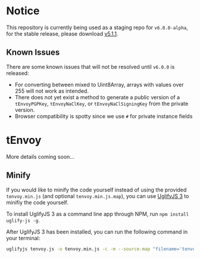 # Notice
This repository is currently being used as a staging repo for `v6.0.0-alpha`, for the stable release, please download [v5.1.1](https://github.com/TogaTech/tEnvoy/releases/tag/v5.1.1).

## Known Issues
There are some known issues that will not be resolved until `v6.0.0` is released:
- For converting between mixed to Uint8Array, arrays with values over 255 will not work as intended.
- There does not yet exist a method to generate a public version of a `tEnvoyPGPKey`, `tEnvoyNaClKey`, or `tEnvoyNaClSigningKey` from the private version.
- Browser compatibility is spotty since we use `#` for private instance fields

# tEnvoy

More details coming soon...

## Minify
If you would like to minify the code yourself instead of using the provided `tenvoy.min.js` (and optional `tenvoy.min.js.map`), you can use [UglifyJS 3](https://github.com/mishoo/UglifyJS) to minifiy the code yourself.

To install UglifyJS 3 as a command line app through NPM, run `npm install uglify-js -g`.

After UglifyJS 3 has been installed, you can run the following command in your terminal:
```bash
uglifyjs tenvoy.js -o tenvoy.min.js -c -m --source-map "filename='tenvoy.min.js.map',url='tenvoy.min.js.map'"
```
